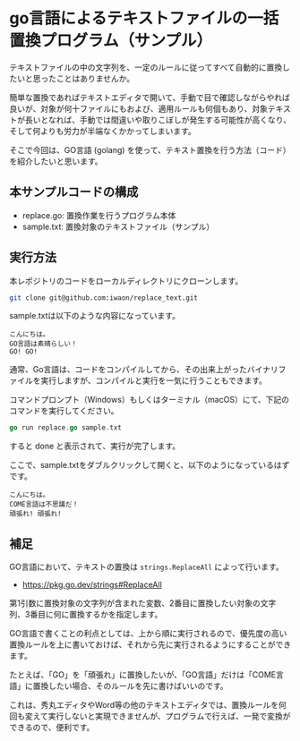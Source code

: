 # go言語によるテキストファイルの一括置換プログラム（サンプル）
テキストファイルの中の文字列を、一定のルールに従ってすべて自動的に置換したいと思ったことはありませんか。

簡単な置換であればテキストエディタで開いて、手動で目で確認しながらやれば良いが、対象が何十ファイルにもおよび、適用ルールも何個もあり、対象テキストが長いとなれば、手動では間違いや取りこぼしが発生する可能性が高くなり、そして何よりも労力が半端なくかかってしまいます。

そこで今回は、GO言語 (golang) を使って、テキスト置換を行う方法（コード）を紹介したいと思います。

## 本サンプルコードの構成
- replace.go: 置換作業を行うプログラム本体
- sample.txt: 置換対象のテキストファイル（サンプル）

## 実行方法
本レポジトリのコードをローカルディレクトリにクローンします。

```sh
git clone git@github.com:iwaon/replace_text.git
```

sample.txtは以下のような内容になっています。

```
こんにちは。
GO言語は素晴らしい！
GO! GO!
```

通常、Go言語は、コードをコンパイルしてから、その出来上がったバイナリファイルを実行しますが、コンパイルと実行を一気に行うこともできます。

コマンドプロンプト（Windows）もしくはターミナル（macOS）にて、下記のコマンドを実行してください。

```go
go run replace.go sample.txt
```

すると done と表示されて、実行が完了します。

ここで、sample.txtをダブルクリックして開くと、以下のようになっているはずです。

```
こんにちは。
COME言語は不思議だ！
頑張れ! 頑張れ!
```

## 補足
GO言語において、テキストの置換は `strings.ReplaceAll` によって行います。

- https://pkg.go.dev/strings#ReplaceAll

第1引数に置換対象の文字列が含まれた変数、2番目に置換したい対象の文字列、3番目に何に置換するかを指定します。

GO言語で書くことの利点としては、上から順に実行されるので、優先度の高い置換ルールを上に書いておけば、それから先に実行されるようにすることができます。

たとえば、「GO」を「頑張れ」に置換したいが、「GO言語」だけは「COME言語」に置換したい場合、そのルールを先に書けばいいのです。

これは、秀丸エディタやWord等の他のテキストエディタでは、置換ルールを何回も変えて実行しないと実現できませんが、プログラムで行えば、一発で変換ができるので、便利です。
